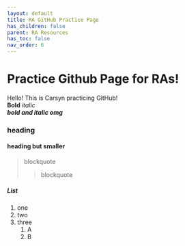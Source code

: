 ```yaml
---
layout: default
title: RA GitHub Practice Page
has_children: false
parent: RA Resources
has_toc: false
nav_order: 6
---
```


# Practice Github Page for RAs!

Hello! This is Carsyn practicing GitHub!  
**Bold** 
*italic*  
***bold and italic omg***  
### heading  
#### heading but smaller
> blockquote
> > blockquote

##### List
1. one
2. two
3. three
   1. A
   2. B
